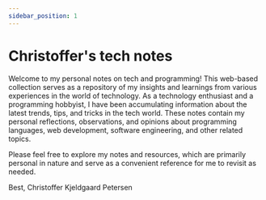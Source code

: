 ```yaml
---
sidebar_position: 1
---
```


# Christoffer's tech notes

Welcome to my personal notes on tech and programming! This web-based collection serves as a repository of my insights and learnings from various experiences in the world of technology. As a technology enthusiast and a programming hobbyist, I have been accumulating information about the latest trends, tips, and tricks in the tech world. These notes contain my personal reflections, observations, and opinions about programming languages, web development, software engineering, and other related topics.

Please feel free to explore my notes and resources, which are primarily personal in nature and serve as a convenient reference for me to revisit as needed.

Best,
Christoffer Kjeldgaard Petersen
